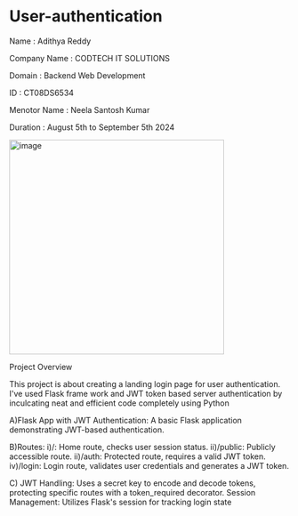 # User-authentication

Name : Adithya Reddy

Company Name : CODTECH IT SOLUTIONS

Domain : Backend Web Development

ID : CT08DS6534

Menotor Name : Neela Santosh Kumar

Duration : August 5th to September 5th 2024


<img width="386" alt="image" src="https://github.com/user-attachments/assets/99123f17-8b3d-4dc0-a6fe-a68480563a36">


Project Overview




This project is about creating a landing login page for user authentication. I've used Flask frame work and JWT token based server authentication by inculcating neat and efficient code completely using Python   


A)Flask App with JWT Authentication: A basic Flask application demonstrating JWT-based authentication.


B)Routes:
i)/: Home route, checks user session status.
ii)/public: Publicly accessible route.
ii)/auth: Protected route, requires a valid JWT token.
iv)/login: Login route, validates user credentials and generates a JWT token.



C)
JWT Handling: Uses a secret key to encode and decode tokens, protecting specific routes with a token_required decorator.
Session Management: Utilizes Flask's session for tracking login state
